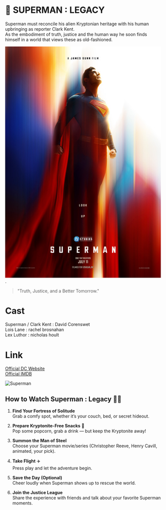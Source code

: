 # 🦸 SUPERMAN : LEGACY 
Superman must reconcile his alien Kryptonian heritage with his human upbringing as reporter Clark Kent. <br>
As the embodiment of truth, justice and the human way he soon finds himself in a world that views these as old-fashioned.

 ![Image Alt](https://github.com/VincentZal/Kapsel-Andat_01/blob/e8ee0261ff38b684ace41afe7d5be528c4c23de2/superman.jpg). 

> "Truth, Justice, and a Better Tomorrow."  

# Cast
Superman / Clark Kent : David Corenswet <br>
Lois Lane : rachel brosnahan <br>
Lex Luthor : nicholas hoult

# Link
[Official DC Website](https://www.dc.com) <br>
[Official IMDB](https://www.imdb.com/title/tt5950044) <br>

![Superman](https://img.shields.io/badge/Hero-Superman-red) 

## How to Watch Superman : Legacy 🦸‍♂️

1. **Find Your Fortress of Solitude**  
   Grab a comfy spot, whether it’s your couch, bed, or secret hideout.

2. **Prepare Kryptonite-Free Snacks** 🍿  
   Pop some popcorn, grab a drink — but keep the Kryptonite away!

3. **Summon the Man of Steel**  
   Choose your Superman movie/series (Christopher Reeve, Henry Cavill, animated, your pick).

4. **Take Flight** ✈️  
   Press play and let the adventure begin.

5. **Save the Day (Optional)**  
   Cheer loudly when Superman shows up to rescue the world.

6. **Join the Justice League**  
   Share the experience with friends and talk about your favorite Superman moments.
